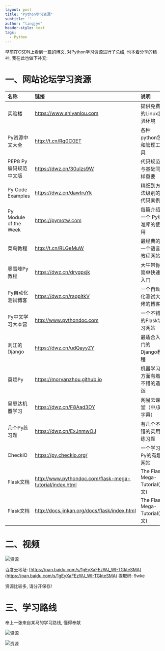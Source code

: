 ```yaml
---
layout: post
title: "Python学习资源"
subtitle: ''
author: "lingjye"
header-style: text
tags:
  - Python
---
```


早前在CSDN上看到一篇的博文, 对Python学习资源进行了总结, 也本着分享的精神, 我在此也做下补充:

# 一、网站论坛学习资源

| 名称 | 链接 | 说明 |
| :--- | :--- | :--- |
| 实验楼 | https://www.shiyanlou.com | 提供免费的Linux实验环境 |
| Py资源中文大全	| 	http://t.cn/Rq0C0ET	| 	各种python包和管理工具 | 
| PEP8 Py编码规范中文版	| 	https://dwz.cn/30uIzs9W	| 	代码规范与基础同样重要	| 
| Py Code Examples	| 	https://dwz.cn/dawtruYk | 	精细到方法级别的代码案例	| 
| Py Module of the Week		| 	https://pymotw.com	| 	每篇介绍一个 Py标准库的使用	| 
| 菜鸟教程	| 	http://t.cn/RLGeMuW	| 最经典的一个语言教程网站	| 
| 廖雪峰Py教程	| https://dwz.cn/drygpxjk	| 大牛带你简单快速入门	| 
| Py自动化测试博客	| https://dwz.cn/raopItkV	| 	一个自动化测试大佬的博客	| 
| Py中文学习大本营	| http://www.pythondoc.com	| 	一个不错的Flask学习网站	| 
| 刘江的Django		| 	https://dwz.cn/udQayyZY	| 	最适合入门的Django教程	| 
| 莫烦Py	| 	https://morvanzhou.github.io	| 	机器学习方面有着不错的造诣	| 
| 吴恩达机器学习	| https://dwz.cn/F8Aad3DY	| 	网易云课堂（中/英字幕）	| 
| 几个Py练习题	| 	https://dwz.cn/ExJnmwOJ		| 有几个不错的实用练习题	| 
| CheckiO	| https://py.checkio.org/	| 	一个学习Py的有趣网站	| 
|	Flask文档 | http://www.pythondoc.com/flask-mega-tutorial/index.html | The Flask Mega-Tutorial(中文) |
| Flask文档 | http://docs.jinkan.org/docs/flask/index.html | The Flask Mega-Tutorial(中文) |

# 二、视频

![资源](https://raw.githubusercontent.com/lingjye/lingjye.github.io/master/img/python_imgs/py-learning-video.png)

百度云地址: [https://pan.baidu.com/s/1gEyXaFEzWJ_WI-TGkteSMA](https://pan.baidu.com/s/1gEyXaFEzWJ_WI-TGkteSMA) 提取码: 9wke

资源比较多, 请分开保存!


# 三、学习路线
奉上一张来自某马的学习路线, 懂得奉献

![资源](https://raw.githubusercontent.com/lingjye/lingjye.github.io/master/img/python_imgs/py-learning-routes0.png)

![资源](https://raw.githubusercontent.com/lingjye/lingjye.github.io/master/img/python_imgs/py-learning-routes.png)